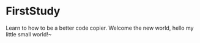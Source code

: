 # FirstStudy
Learn to how to be a better code copier.
Welcome the new world, hello my little small world!~
